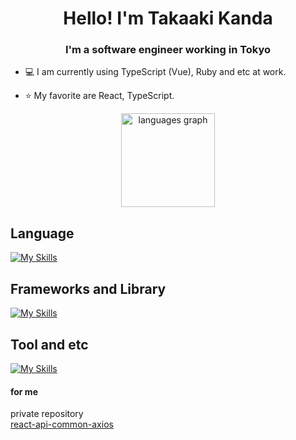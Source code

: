 <h1 align="center">Hello! I'm Takaaki Kanda</h1>

<h3 align="center">I'm a software engineer working in Tokyo</h3>

- 💻 I am currently using TypeScript (Vue), Ruby and etc at work.

- ⭐️ My favorite are React, TypeScript.

<div align="center">
  <img src="https://github-readme-stats.vercel.app/api/top-langs?username=kandalog&locale=en&hide_title=false&layout=compact&card_width=320&langs_count=5&theme=vue-dark&hide_border=false&order=2" height="150" alt="languages graph"  />
</div>

## Language
  
[![My Skills](https://skillicons.dev/icons?i=js,ts,ruby,python)](https://skillicons.dev)
## Frameworks and Library
[![My Skills](https://skillicons.dev/icons?i=react,next,vue,nodejs,express,rails)](https://skillicons.dev)
## Tool and etc
[![My Skills](https://skillicons.dev/icons?i=docker,mysql,git,github,linux,elasticsearch,aws,vscode,figma)](https://skillicons.dev)


#### for me
private repository  
[react-api-common-axios](https://github.com/kandalog/react-api-common-axios)
